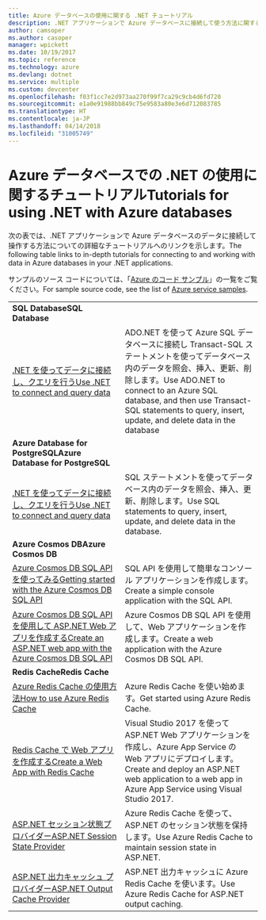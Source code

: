 ```yaml
---
title: Azure データベースの使用に関する .NET チュートリアル
description: .NET アプリケーションで Azure データベースに接続して使う方法に関するチュートリアルです。
author: camsoper
ms.author: casoper
manager: wpickett
ms.date: 10/19/2017
ms.topic: reference
ms.technology: azure
ms.devlang: dotnet
ms.service: multiple
ms.custom: devcenter
ms.openlocfilehash: f03f1cc7e2d973aa270f99f7ca29c9cb4d6fd720
ms.sourcegitcommit: e1a0e91988bb849c75e9583a80e3e6d712083785
ms.translationtype: HT
ms.contentlocale: ja-JP
ms.lasthandoff: 04/14/2018
ms.locfileid: "31005749"
---
```

# <a name="tutorials-for-using-net-with-azure-databases"></a><span data-ttu-id="2f879-103">Azure データベースでの .NET の使用に関するチュートリアル</span><span class="sxs-lookup"><span data-stu-id="2f879-103">Tutorials for using .NET with Azure databases</span></span>

<span data-ttu-id="2f879-104">次の表では、.NET アプリケーションで Azure データベースのデータに接続して操作する方法についての詳細なチュートリアルへのリンクを示します。</span><span class="sxs-lookup"><span data-stu-id="2f879-104">The following table links to in-depth tutorials for connecting to and working with data in Azure databases in your .NET applications.</span></span>

<span data-ttu-id="2f879-105">サンプルのソース コードについては、「[Azure のコード サンプル](https://azure.microsoft.com/resources/samples/?platform=dotnet)」の一覧をご覧ください。</span><span class="sxs-lookup"><span data-stu-id="2f879-105">For sample source code, see the list of [Azure service samples](https://azure.microsoft.com/resources/samples/?platform=dotnet).</span></span>

| | |
|---|---|
| <span data-ttu-id="2f879-106">**SQL Database**</span><span class="sxs-lookup"><span data-stu-id="2f879-106">**SQL Database**</span></span> ||
| <span data-ttu-id="2f879-107">[.NET を使ってデータに接続し、クエリを行う][1]</span><span class="sxs-lookup"><span data-stu-id="2f879-107">[Use .NET to connect and query data][1]</span></span> | <span data-ttu-id="2f879-108">ADO.NET を使って Azure SQL データベースに接続し Transact-SQL ステートメントを使ってデータベース内のデータを照会、挿入、更新、削除します。</span><span class="sxs-lookup"><span data-stu-id="2f879-108">Use ADO.NET to connect to an Azure SQL database, and then use Transact-SQL statements to query, insert, update, and delete data in the database</span></span> | 
| <span data-ttu-id="2f879-109">**Azure Database for PostgreSQL**</span><span class="sxs-lookup"><span data-stu-id="2f879-109">**Azure Database for PostgreSQL**</span></span> ||
| <span data-ttu-id="2f879-110">[.NET を使ってデータに接続し、クエリを行う][2]</span><span class="sxs-lookup"><span data-stu-id="2f879-110">[Use .NET to connect and query data][2]</span></span> | <span data-ttu-id="2f879-111">SQL ステートメントを使ってデータベース内のデータを照会、挿入、更新、削除します。</span><span class="sxs-lookup"><span data-stu-id="2f879-111">Use SQL statements to query, insert, update, and delete data in the database.</span></span> | 
| <span data-ttu-id="2f879-112">**Azure Cosmos DB**</span><span class="sxs-lookup"><span data-stu-id="2f879-112">**Azure Cosmos DB**</span></span> ||
| <span data-ttu-id="2f879-113">[Azure Cosmos DB SQL API を使ってみる][4]</span><span class="sxs-lookup"><span data-stu-id="2f879-113">[Getting started with the Azure Cosmos DB SQL API][4]</span></span> | <span data-ttu-id="2f879-114">SQL API を使用して簡単なコンソール アプリケーションを作成します。</span><span class="sxs-lookup"><span data-stu-id="2f879-114">Create a simple console application with the SQL API.</span></span> | 
| <span data-ttu-id="2f879-115">[Azure Cosmos DB SQL API を使用して ASP.NET Web アプリを作成する][3]</span><span class="sxs-lookup"><span data-stu-id="2f879-115">[Create an ASP.NET web app with the Azure Cosmos DB SQL API][3]</span></span> | <span data-ttu-id="2f879-116">Azure Cosmos DB SQL API を使用して、Web アプリケーションを作成します。</span><span class="sxs-lookup"><span data-stu-id="2f879-116">Create a web application with the Azure Cosmos DB SQL API.</span></span> | 
| <span data-ttu-id="2f879-117">**Redis Cache**</span><span class="sxs-lookup"><span data-stu-id="2f879-117">**Redis Cache**</span></span> | |
| <span data-ttu-id="2f879-118">[Azure Redis Cache の使用方法][6]</span><span class="sxs-lookup"><span data-stu-id="2f879-118">[How to use Azure Redis Cache][6]</span></span> | <span data-ttu-id="2f879-119">Azure Redis Cache を使い始めます。</span><span class="sxs-lookup"><span data-stu-id="2f879-119">Get started using Azure Redis Cache.</span></span> |
| <span data-ttu-id="2f879-120">[Redis Cache で Web アプリを作成する][5]</span><span class="sxs-lookup"><span data-stu-id="2f879-120">[Create a Web App with Redis Cache][5]</span></span> | <span data-ttu-id="2f879-121">Visual Studio 2017 を使って ASP.NET Web アプリケーションを作成し、Azure App Service の Web アプリにデプロイします。</span><span class="sxs-lookup"><span data-stu-id="2f879-121">Create and deploy an ASP.NET web application to a web app in Azure App Service using Visual Studio 2017.</span></span>  | 
| <span data-ttu-id="2f879-122">[ASP.NET セッション状態プロバイダー][7]</span><span class="sxs-lookup"><span data-stu-id="2f879-122">[ASP.NET Session State Provider][7]</span></span> | <span data-ttu-id="2f879-123">Azure Redis Cache を使って、ASP.NET のセッション状態を保持します。</span><span class="sxs-lookup"><span data-stu-id="2f879-123">Use Azure Redis Cache to maintain session state in ASP.NET.</span></span>  | 
| <span data-ttu-id="2f879-124">[ASP.NET 出力キャッシュ プロバイダー][8]</span><span class="sxs-lookup"><span data-stu-id="2f879-124">[ASP.NET Output Cache Provider][8]</span></span> | <span data-ttu-id="2f879-125">ASP.NET 出力キャッシュに Azure Redis Cache を使います。</span><span class="sxs-lookup"><span data-stu-id="2f879-125">Use Azure Redis Cache for ASP.NET output caching.</span></span>  | 
 

[1]: /azure/sql-database/sql-database-connect-query-dotnet
[2]: /azure/postgresql/connect-csharp
[3]: /azure/cosmos-db/sql-api-dotnet-application
[4]: /azure/cosmos-db/sql-api-get-started
[5]: /azure/redis-cache/cache-web-app-howto
[6]: /azure/redis-cache/cache-dotnet-how-to-use-azure-redis-cache
[7]: /azure/redis-cache/cache-aspnet-session-state-provider
[8]: /azure/redis-cache/cache-aspnet-output-cache-provider
